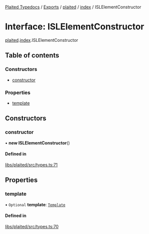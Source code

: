 [Plaited Typedocs](../README.md) / [Exports](../modules.md) / [plaited](../modules/plaited.md) / [index](../modules/plaited.index.md) / ISLElementConstructor

# Interface: ISLElementConstructor

[plaited](../modules/plaited.md).[index](../modules/plaited.index.md).ISLElementConstructor

## Table of contents

### Constructors

- [constructor](plaited.index.ISLElementConstructor.md#constructor)

### Properties

- [template](plaited.index.ISLElementConstructor.md#template)

## Constructors

### constructor

• **new ISLElementConstructor**()

#### Defined in

[libs/plaited/src/types.ts:71](https://github.com/plaited/plaited/blob/06d3d55/libs/plaited/src/types.ts#L71)

## Properties

### template

• `Optional` **template**: [`Template`](../modules/plaited.index.md#template)

#### Defined in

[libs/plaited/src/types.ts:70](https://github.com/plaited/plaited/blob/06d3d55/libs/plaited/src/types.ts#L70)
